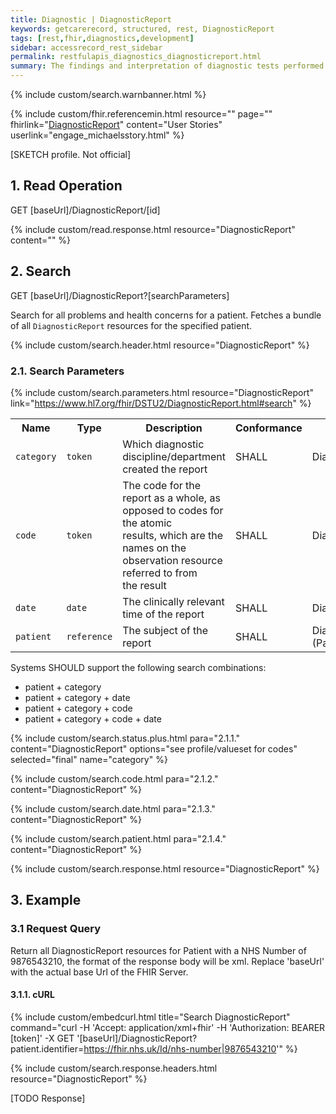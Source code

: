```yaml
---
title: Diagnostic | DiagnosticReport
keywords: getcarerecord, structured, rest, DiagnosticReport
tags: [rest,fhir,diagnostics,development]
sidebar: accessrecord_rest_sidebar
permalink: restfulapis_diagnostics_diagnosticreport.html
summary: The findings and interpretation of diagnostic tests performed on patients, groups of patients, devices, and locations, and/or specimens derived from these. The report includes clinical context such as requesting and provider information, and some mix of atomic results, images, textual and coded interpretations, and formatted representation of diagnostic reports.
---
```

{% include custom/search.warnbanner.html %}

{% include custom/fhir.referencemin.html resource="" page="" fhirlink="[DiagnosticReport](https://www.hl7.org/fhir/DSTU2/diagnosticreport.html)" content="User Stories" userlink="engage_michaelsstory.html" %}

[SKETCH profile. Not official]

## 1. Read Operation ##

<div markdown="span" class="alert alert-success" role="alert">
GET [baseUrl]/DiagnosticReport/[id]</div>

{% include custom/read.response.html resource="DiagnosticReport" content="" %}

## 2. Search ##

<div markdown="span" class="alert alert-success" role="alert">
GET [baseUrl]/DiagnosticReport?[searchParameters]</div>

Search for all problems and health concerns for a patient. Fetches a bundle of all `DiagnosticReport` resources for the specified patient.

{% include custom/search.header.html resource="DiagnosticReport" %}

### 2.1. Search Parameters ###

{% include custom/search.parameters.html resource="DiagnosticReport"     link="https://www.hl7.org/fhir/DSTU2/DiagnosticReport.html#search" %}

<table style="min-width:100%;width:100%">
<tr id="clinical">
    <th style="width:15%;">Name</th>
    <th style="width:15%;">Type</th>
    <th style="width:40%;">Description</th>
    <th style="width:5%;">Conformance</th>
    <th style="width:25%;">Path</th>
</tr>
<tr>
    <td><code class="highlighter-rouge">category</code></td>
    <td><code class="highlighter-rouge">token</code></td>
    <td>Which diagnostic discipline/department created the report</td>
    <td>SHALL</td>
    <td>DiagnosticReport.category</td>
</tr>
<tr>
    <td><code class="highlighter-rouge">code</code></td>
    <td><code class="highlighter-rouge">token</code></td>
    <td>The code for the report as a whole, as opposed to codes for the atomic <br> results, which are the names on the observation resource referred to from <br> the result</td>
    <td>SHALL</td>
    <td>DiagnosticReport.code</td>
</tr>
<tr>
    <td><code class="highlighter-rouge">date</code></td>
    <td><code class="highlighter-rouge">date</code></td>
    <td>The clinically relevant time of the report</td>
    <td>SHALL</td>
    <td>DiagnosticReport.effective[x]</td>
</tr>
<tr>
    <td><code class="highlighter-rouge">patient</code></td>
    <td><code class="highlighter-rouge">reference</code></td>
    <td>The subject of the report</td>
    <td>SHALL</td>
    <td>DiagnosticReport.subject <br> (Patient)</td>
</tr>
</table>

Systems SHOULD support the following search combinations:

* patient + category
* patient + category + date
* patient + category + code
* patient + category + code + date

{% include custom/search.status.plus.html para="2.1.1." content="DiagnosticReport" options="see profile/valueset for codes" selected="final" name="category" %}

{% include custom/search.code.html para="2.1.2." content="DiagnosticReport" %}

{% include custom/search.date.html para="2.1.3." content="DiagnosticReport" %}

{% include custom/search.patient.html para="2.1.4." content="DiagnosticReport" %}


{% include custom/search.response.html resource="DiagnosticReport" %}

## 3. Example ##

### 3.1 Request Query ###

Return all DiagnosticReport resources for Patient with a NHS Number of 9876543210, the format of the response body will be xml. Replace 'baseUrl' with the actual base Url of the FHIR Server.

#### 3.1.1. cURL ####

{% include custom/embedcurl.html title="Search DiagnosticReport" command="curl -H 'Accept: application/xml+fhir' -H 'Authorization: BEARER [token]' -X GET  '[baseUrl]/DiagnosticReport?patient.identifier=https://fhir.nhs.uk/Id/nhs-number|9876543210'" %}

{% include custom/search.response.headers.html resource="DiagnosticReport" %}

[TODO Response]
